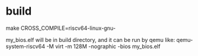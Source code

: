 build
======

 make CROSS_COMPILE=riscv64-linux-gnu-

 my_bios.elf will be in build directory, and it can be run by qemu like:
 qemu-system-riscv64 -M virt -m 128M -nographic -bios my_bios.elf
